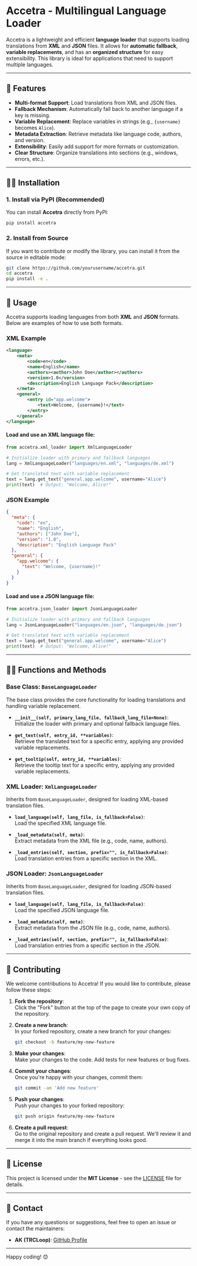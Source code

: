 # Accetra - Multilingual Language Loader

Accetra is a lightweight and efficient **language loader** that supports loading translations from **XML** and **JSON** files. It allows for **automatic fallback**, **variable replacements**, and has an **organized structure** for easy extensibility. This library is ideal for applications that need to support multiple languages.

---

## 🚀 Features

- **Multi-format Support**: Load translations from XML and JSON files.
- **Fallback Mechanism**: Automatically fall back to another language if a key is missing.
- **Variable Replacement**: Replace variables in strings (e.g., `{username}` becomes `Alice`).
- **Metadata Extraction**: Retrieve metadata like language code, authors, and version.
- **Extensibility**: Easily add support for more formats or customization.
- **Clear Structure**: Organize translations into sections (e.g., windows, errors, etc.).

---

## 🧑‍💻 Installation

### 1. **Install via PyPI** (Recommended)
You can install **Accetra** directly from PyPI:

```bash
pip install accetra
```

### 2. **Install from Source**

If you want to contribute or modify the library, you can install it from the source in editable mode:

```bash
git clone https://github.com/yourusername/accetra.git
cd accetra
pip install -e .
```

---

## 🎯 Usage

Accetra supports loading languages from both **XML** and **JSON** formats. Below are examples of how to use both formats.

### **XML Example**

```xml
<language>
    <meta>
        <code>en</code>
        <name>English</name>
        <authors><author>John Doe</author></authors>
        <version>1.0</version>
        <description>English Language Pack</description>
    </meta>
    <general>
        <entry id="app.welcome">
            <text>Welcome, {username}!</text>
        </entry>
    </general>
</language>
```

#### Load and use an XML language file:

```python
from accetra.xml_loader import XmlLanguageLoader

# Initialize loader with primary and fallback languages
lang = XmlLanguageLoader("languages/en.xml", "languages/de.xml")

# Get translated text with variable replacement
text = lang.get_text("general.app.welcome", username="Alice")
print(text)  # Output: "Welcome, Alice!"
```

### **JSON Example**

```json
{
  "meta": {
    "code": "en",
    "name": "English",
    "authors": ["John Doe"],
    "version": "1.0",
    "description": "English Language Pack"
  },
  "general": {
    "app.welcome": {
      "text": "Welcome, {username}!"
    }
  }
}
```

#### Load and use a JSON language file:

```python
from accetra.json_loader import JsonLanguageLoader

# Initialize loader with primary and fallback languages
lang = JsonLanguageLoader("languages/en.json", "languages/de.json")

# Get translated text with variable replacement
text = lang.get_text("general.app.welcome", username="Alice")
print(text)  # Output: "Welcome, Alice!"
```

---

## 🧑‍💼 Functions and Methods

### **Base Class: `BaseLanguageLoader`**  
The base class provides the core functionality for loading translations and handling variable replacement.

- **`__init__(self, primary_lang_file, fallback_lang_file=None)`**:  
  Initialize the loader with primary and optional fallback language files.

- **`get_text(self, entry_id, **variables)`**:  
  Retrieve the translated text for a specific entry, applying any provided variable replacements.

- **`get_tooltip(self, entry_id, **variables)`**:  
  Retrieve the tooltip text for a specific entry, applying any provided variable replacements.

### **XML Loader: `XmlLanguageLoader`**  
Inherits from `BaseLanguageLoader`, designed for loading XML-based translation files.

- **`load_language(self, lang_file, is_fallback=False)`**:  
  Load the specified XML language file.

- **`_load_metadata(self, meta)`**:  
  Extract metadata from the XML file (e.g., code, name, authors).

- **`_load_entries(self, section, prefix="", is_fallback=False)`**:  
  Load translation entries from a specific section in the XML.

### **JSON Loader: `JsonLanguageLoader`**  
Inherits from `BaseLanguageLoader`, designed for loading JSON-based translation files.

- **`load_language(self, lang_file, is_fallback=False)`**:  
  Load the specified JSON language file.

- **`_load_metadata(self, meta)`**:  
  Extract metadata from the JSON file (e.g., code, name, authors).

- **`_load_entries(self, section, prefix="", is_fallback=False)`**:  
  Load translation entries from a specific section in the JSON.

---

## 🤝 Contributing

We welcome contributions to Accetra! If you would like to contribute, please follow these steps:

1. **Fork the repository**:  
   Click the "Fork" button at the top of the page to create your own copy of the repository.

2. **Create a new branch**:  
   In your forked repository, create a new branch for your changes:
   ```bash
   git checkout -b feature/my-new-feature
   ```

3. **Make your changes**:  
   Make your changes to the code. Add tests for new features or bug fixes.

4. **Commit your changes**:  
   Once you're happy with your changes, commit them:
   ```bash
   git commit -am 'Add new feature'
   ```

5. **Push your changes**:  
   Push your changes to your forked repository:
   ```bash
   git push origin feature/my-new-feature
   ```

6. **Create a pull request**:  
   Go to the original repository and create a pull request. We'll review it and merge it into the main branch if everything looks good.

---

## 📝 License

This project is licensed under the **MIT License** - see the [LICENSE](LICENSE) file for details.

---

## 📢 Contact

If you have any questions or suggestions, feel free to open an issue or contact the maintainers:

- **AK (TRCLoop)**: [GitHub Profile](https://github.com/TRC-Loop)

---

Happy coding! 😊